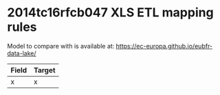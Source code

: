 # 2014tc16rfcb047 XLS ETL mapping rules

Model to compare with is available at: https://ec-europa.github.io/eubfr-data-lake/

| Field | Target |
| ----- | ------ |
| x     | x      |
